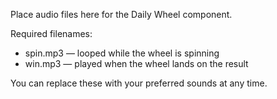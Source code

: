 Place audio files here for the Daily Wheel component.

Required filenames:
- spin.mp3 — looped while the wheel is spinning
- win.mp3 — played when the wheel lands on the result

You can replace these with your preferred sounds at any time.


